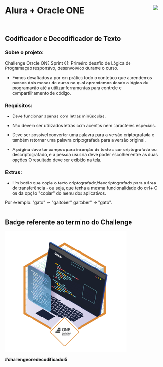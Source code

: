 # Alura + Oracle ONE <img align="right" src="https://cursos.alura.com.br/assets/images/certificates/new/logo/oracle-one-logo.png"><br><br>

## Codificador e Decodificador de Texto

### Sobre o projeto:

Challenge Oracle ONE Sprint 01: Primeiro desafio de Lógica de Programação responsivo, desenvolvido durante o curso. 

   - Fomos desafiados a por em prática todo o conteúdo que aprendemos nesses dois meses de curso no qual aprendemos desde a lógica de programação até a utilizar ferramentas para controle e compartilhamento de código. 

### Requisitos:

 - Deve funcionar apenas com letras minúsculas.
 - Não devem ser utilizados letras com acentos nem caracteres especiais.
 - Deve ser possível converter uma palavra para a versão criptografada e também retornar uma palavra criptografada para a versão original.

 - A página deve ter campos para inserção do texto a ser criptografado ou descriptografado, e a pessoa usuária deve poder escolher entre as duas opções O resultado deve ser exibido na tela. 
 
### Extras:
 
 - Um botão que copie o texto criptografado/descriptografado para a área de transferência - ou seja, que tenha a mesma funcionalidade do ctrl+ C ou da opção "copiar" do menu dos aplicativos.

Por exemplo: "gato" => "gaitober" gaitober" => "gato".

 
 <div style="display:flex;" align="center">
   <h2>Badge referente ao termino do Challenge</h2>
 </div>

   <div style="display:flex;" align="center">
  <img src="img/badge.png" width="400"/>
</div>

**#challengeonedecodificador5**
